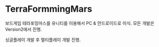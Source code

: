# TerraFormmingMars

보드게임 테라포밍마스를 유니티를 이용해서 PC & 안드로이드로 이식.
모든 개발은 Version2에서 진행.

싱글플레이 개발 후 멀티플레이 개발 진행.
